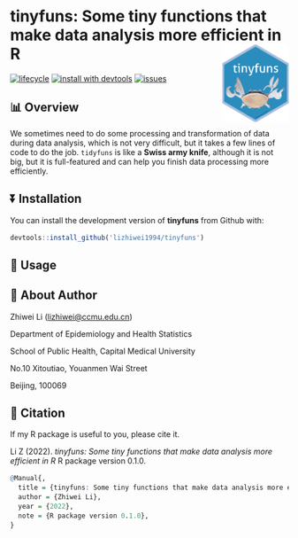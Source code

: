
<!-- README.md is generated from README.Rmd. Please edit that file -->

# tinyfuns: Some tiny functions that make data analysis more efficient in R <img src="man/figures/logo.png" alt="logo" align="right" height="140" width="120"/>

[![lifecycle](https://img.shields.io/badge/lifecycle-experimental-%23fd8008.svg)](https://lifecycle.r-lib.org/articles/stages.html)
[![install with
devtools](https://img.shields.io/badge/install%20with-devtools-brightgreen.svg)](https://cran.r-project.org/web/packages/devtools/index.html)
[![issues](https://img.shields.io/github/issues/lizhiwei1994/tinyfuns.svg)](https://github.com/lizhiwei1994/tinyfuns/issues)
<!-- [![Hits](https://hits.seeyoufarm.com/api/count/incr/badge.svg?url=https%3A%2F%2Fgithub.com%2Flizhiwei1994%2Ftinyfuns&count_bg=%2379C83D&title_bg=%23555555&icon=&icon_color=%23E7E7E7&title=hits&edge_flat=false)](https://hits.seeyoufarm.com) -->

## :bar_chart: Overview

We sometimes need to do some processing and transformation of data
during data analysis, which is not very difficult, but it takes a few
lines of code to do the job. `tidyfuns` is like a **Swiss army knife**,
although it is not big, but it is full-featured and can help you finish
data processing more efficiently.

## :arrow_double_down: Installation

You can install the development version of **tinyfuns** from Github
with:

``` r
devtools::install_github('lizhiwei1994/tinyfuns')
```

## :beginner: Usage

## :page_with_curl: About Author

Zhiwei Li (<lizhiwei@ccmu.edu.cn>)

Department of Epidemiology and Health Statistics

School of Public Health, Capital Medical University

No.10 Xitoutiao, Youanmen Wai Street

Beijing, 100069

## :page_with_curl: Citation

If my R package is useful to you, please cite it.

Li Z (2022). *tinyfuns: Some tiny functions that make data analysis more
efficient in R* R package version 0.1.0.

``` r
@Manual{,
  title = {tinyfuns: Some tiny functions that make data analysis more efficient in R},
  author = {Zhiwei Li},
  year = {2022},
  note = {R package version 0.1.0},
}
```
